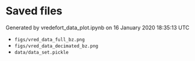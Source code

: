 # Saved files 


Generated by vredefort_data_plot.ipynb on 16 January 2020 18:35:13 UTC

*  `figs/vred_data_full_bz.png` 
*  `figs/vred_data_decimated_bz.png` 
*  `data/data_set.pickle` 
